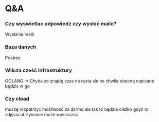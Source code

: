 # Q&A

### Czy wyswietlac odpowiedz czy wysłać maile?
Wysłanie maili

### Baza danych 

Postres

### Wilcza cześć infrastruktury 

GOLANG -> Chyba że znajdę czas na rusta ale na chwilę obecną napisane będzie w go 

### Czy cload 

muszę rozpatrzyć możliwość za darmo ale tak to będzie cieżko gdyż to zdjęcia utrzymanie może wykraczać 